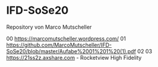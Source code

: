 # IFD-SoSe20 
Repository von Marco Mutscheller

 00 https://marcomutscheller.wordpress.com/
 01 https://github.com/MarcoMutscheller/IFD-SoSe20/blob/master/Aufabe%2001%201%20(1).pdf
 02 
 03 https://21ss2z.axshare.com - Rocketview High Fidelity 
